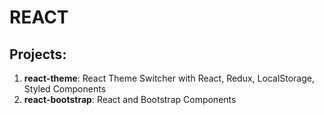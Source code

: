 # REACT

## Projects:
1. **react-theme**: React Theme Switcher with React, Redux, LocalStorage, Styled Components
2. **react-bootstrap**: React and Bootstrap Components
